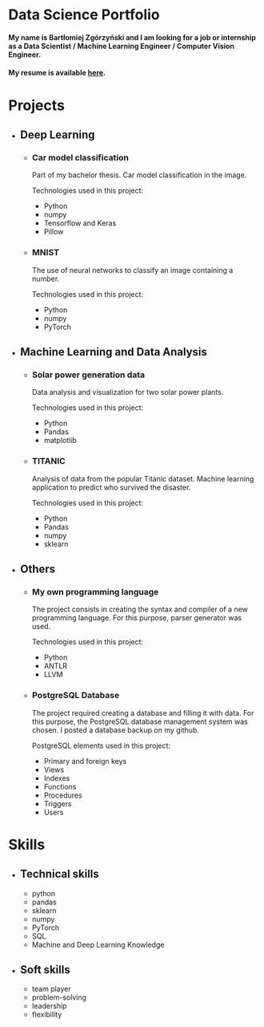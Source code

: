# Data Science Portfolio

#### My name is Bartłomiej Zgórzyński and I am looking for a job or internship as a Data Scientist / Machine Learning Engineer / Computer Vision Engineer.
#### My resume is available [here](https://github.com/zgorzynb/Portfolio/blob/master/CV_Zgorzynski_Bartlomiej.pdf).

# Projects

- ## Deep Learning

  - ### Car model classification

    Part of my bachelor thesis. Car model classification in the image.

    Technologies used in this project:

      - Python
      - numpy
      - Tensorflow and Keras
      - Pillow

  - ### MNIST 

    The use of neural networks to classify an image containing a number.

    Technologies used in this project:

      - Python
      - numpy
      - PyTorch

- ## Machine Learning and Data Analysis
  - ### Solar power generation data
    Data analysis and visualization for two solar power plants.
    
    Technologies used in this project:
      - Python
      - Pandas
      - matplotlib
  - ### TITANIC
    Analysis of data from the popular Titanic dataset. Machine learning application to predict who survived the disaster. 
  
    Technologies used in this project:
      - Python
      - Pandas
      - numpy
      - sklearn
- ## Others
  - ### My own programming language
    The project consists in creating the syntax and compiler of a new programming language. For this purpose, parser generator was used.
    
    Technologies used in this project:
      - Python
      - ANTLR
      - LLVM
    
  - ### PostgreSQL Database
  
    The project required creating a database and filling it with data. For this purpose, the PostgreSQL database management system was chosen. I posted a database backup on my github.
  
    PostgreSQL elements used in this project:
  
      - Primary and foreign keys
      - Views
      - Indexes
      - Functions
      - Procedures
      - Triggers
      - Users

# Skills

- ## Technical skills
  - python
  - pandas
  - sklearn
  - numpy
  - PyTorch
  - SQL
  - Machine and Deep Learning Knowledge

- ## Soft skills
  - team player
  - problem-solving
  - leadership
  - flexibility
  
